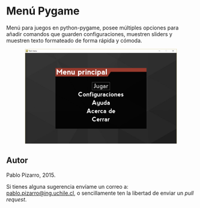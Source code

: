 # Menú Pygame
Menú para juegos en python-pygame, posee múltiples opciones para añadir comandos que guarden configuraciones, muestren sliders y muestren texto formateado de forma rápida y cómoda.

<p align="center">
<img src="https://raw.githubusercontent.com/ppizarror/ppizarror.github.io/master/resources/images/python-pygame-menu/image.PNG" width="80%px">
</p>

## Autor
Pablo Pizarro, 2015.

Si tienes alguna sugerencia envíame un correo a: [pablo.pizarro@ing.uchile.cl](mailto:pablo.pizarro@ing.uchile.cl), o sencillamente ten la libertad de enviar un _pull request_.
